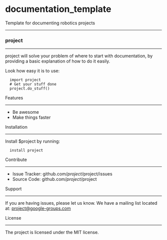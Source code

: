 # documentation_template
Template for documenting robotics projects
***
### project
***
project will solve your problem of where to start with documentation,
by providing a basic explanation of how to do it easily.

Look how easy it is to use:
```
  import project
  # Get your stuff done
  project.do_stuff()
```
Features
***
- Be awesome
- Make things faster

Installation
***

Install $project by running:

`  install project`

Contribute
***

* Issue Tracker: github.com/$project/$project/issues
* Source Code: github.com/$project/$project

Support
***

If you are having issues, please let us know.
We have a mailing list located at: project@google-groups.com

License
***

The project is licensed under the MIT license.
